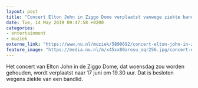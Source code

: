 ```yaml
---
layout: post
title: "Concert Elton John in Ziggo Dome verplaatst vanwege ziekte bandlid"
date: Tue, 14 May 2019 09:47:58 +0200
categories: 
- entertainment 
- muziek 
externe_link: "https://www.nu.nl/muziek/5890692/concert-elton-john-in-ziggo-dome-verplaatst-vanwege-ziekte-bandlid.html"
feature_image: "https://media.nu.nl/m/x45xx80arosu_sqr256.jpg/concert-elton-john-in-ziggo-dome-verplaatst-vanwege-ziekte-bandlid.jpg"
---
```


Het concert van Elton John in de Ziggo Dome, dat woensdag zou worden gehouden, wordt verplaatst naar 17 juni om 19.30 uur. Dat is besloten wegens ziekte van een bandlid.
